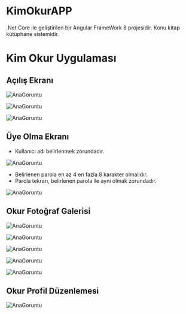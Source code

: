 # KimOkurAPP
.Net Core ile geliştirilen bir Angular FrameWork 8 projesidir. Konu kitap kütüphane sistemidir.

# Kim Okur Uygulaması

## Açılış Ekranı

![AnaGoruntu](https://github.com/NisanurBulut/KimOkurAPP/blob/master/Tanitim/Goruntu1.JPG)


![AnaGoruntu](https://github.com/NisanurBulut/KimOkurAPP/blob/master/Tanitim/Goruntu1_1.JPG)

![AnaGoruntu](https://github.com/NisanurBulut/KimOkurAPP/blob/master/Tanitim/Goruntu1_2.JPG)


## Üye Olma Ekranı
* Kullanıcı adı belirlenmek zorundadır.

![AnaGoruntu](https://github.com/NisanurBulut/KimOkurAPP/blob/master/Tanitim/Goruntu5_1.JPG)

* Belirlenen parola en az 4 en fazla 8 karakter olmalıdır.
* Parola tekrarı, belirlenen parola ile aynı olmak zorundadır.

![AnaGoruntu](https://github.com/NisanurBulut/KimOkurAPP/blob/master/Tanitim/Goruntu5_3.JPG)


## Okur Fotoğraf Galerisi
![AnaGoruntu](https://github.com/NisanurBulut/KimOkurAPP/blob/master/Tanitim/Goruntu2.JPG)

![AnaGoruntu](https://github.com/NisanurBulut/KimOkurAPP/blob/master/Tanitim/Goruntu2_1.JPG)

![AnaGoruntu](https://github.com/NisanurBulut/KimOkurAPP/blob/master/Tanitim/Goruntu2_2.JPG)

![AnaGoruntu](https://github.com/NisanurBulut/KimOkurAPP/blob/master/Tanitim/Goruntu2_3.JPG)

![AnaGoruntu](https://github.com/NisanurBulut/KimOkurAPP/blob/master/Tanitim/Goruntu3.JPG)

## Okur Profil Düzenlemesi

![AnaGoruntu](https://github.com/NisanurBulut/KimOkurAPP/blob/master/Tanitim/Goruntu4.JPG)


